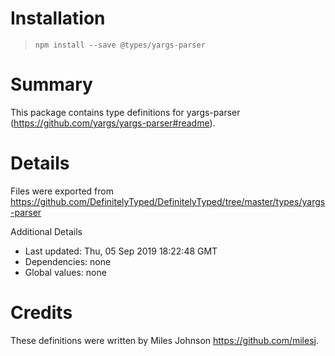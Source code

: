 # Installation
> `npm install --save @types/yargs-parser`

# Summary
This package contains type definitions for yargs-parser (https://github.com/yargs/yargs-parser#readme).

# Details
Files were exported from https://github.com/DefinitelyTyped/DefinitelyTyped/tree/master/types/yargs-parser

Additional Details
 * Last updated: Thu, 05 Sep 2019 18:22:48 GMT
 * Dependencies: none
 * Global values: none

# Credits
These definitions were written by Miles Johnson <https://github.com/milesj>.
